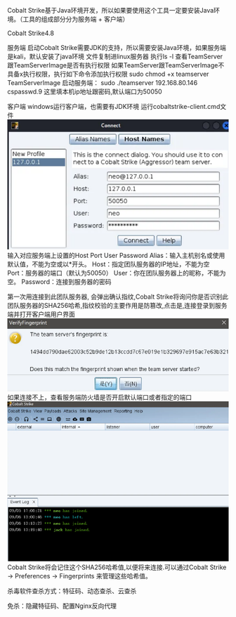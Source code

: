Cobalt Strike基于Java环境开发，所以如果要使用这个工具一定要安装Java环境。（工具的组成部分分为服务端 + 客户端）

Cobalt Strike4.8

服务端
启动Cobalt Strike需要JDK的支持，所以需要安装Java环境，如果服务端是kali，默认安装了java环境
文件复制进linux服务器
执行ls -l 查看TeamServer跟TeamServerImage是否有执行权限
如果TeamServer跟TeamServerImage不具备x执行权限，执行如下命令添加执行权限
sudo chmod +x teamserver TeamServerImage
启动服务端：
sudo ./teamserver 192.168.80.146 cspasswd.9
这里填本机ip地址跟密码,默认端口为50050

客户端
windows运行客户端，也需要有JDK环境
运行cobaltstrike-client.cmd文件
![alt text](image-1.png)
输入对应服务端上设置的Host Port User Password
Alias：输入主机别名或使用默认值，不能为空或以*开头。
Host：指定团队服务器的IP地址，不能为空
Port：服务器的端口（默认为50050）
User：你在团队服务器上的昵称，不能为空。
Password：连接到服务器的密码

第一次用连接到此团队服务器, 会弹出确认指纹,Cobalt Strike将询问你是否识别此团队服务器的SHA256哈希,指纹校验的主要作用是防篡改,点击是,连接登录到服务端并打开客户端用户界面
![alt text](image-2.png)
如果连接不上，查看服务端防火墙是否开启默认端口或者指定的端口
![alt text](image-4.png)
Cobalt Strike将会记住这个SHA256哈希值,以便将来连接.可以通过Cobalt Strike -> Preferences -> Fingerprints 来管理这些哈希值。

杀毒软件查杀方式：特征码、动态查杀、云查杀

免杀：隐藏特征码、配置Nginx反向代理